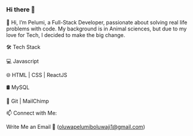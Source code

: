 ### Hi there 👋

👋 Hi, I’m Pelumi, a Full-Stack Developer, passionate about solving real life problems with code. My background is in Animal sciences, but due to my love for Tech, I decided to make the big change.


🛠 Tech Stack

💻   Javascript 

🌐   HTML | CSS | ReactJS 

🛢   MySQL 

🔧   Git | MailChimp

📫 Connect with Me:

Write Me an Email 💌 (oluwapelumiboluwaji1@gmail.com)
